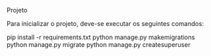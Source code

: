 Projeto

Para inicializar o projeto, deve-se executar os seguintes comandos:

pip install -r requirements.txt 
python manage.py makemigrations  
python manage.py migrate 
python manage.py createsuperuser
